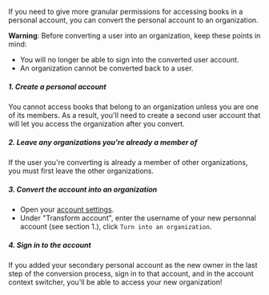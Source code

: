 If you need to give more granular permissions for accessing books in a personal account, you can convert the personal account to an organization.

**Warning**: Before converting a user into an organization, keep these points in mind:

* You will no longer be able to sign into the converted user account.
* An organization cannot be converted back to a user.

##### 1. Create a personal account

You cannot access books that belong to an organization unless you are one of its members. As a result, you'll need to create a second user account that will let you access the organization after you convert.

##### 2. Leave any organizations you're already a member of

If the user you're converting is already a member of other organizations, you must first leave the other organizations.

##### 3. Convert the account into an organization

* Open your [account settings](https://www.gitbook.com/settings).
* Under "Transform account", enter the username of your new personnal account (see section 1.), click `Turn into an organization`.

##### 4. Sign in to the account

If you added your secondary personal account as the new owner in the last step of the conversion process, sign in to that account, and in the account context switcher, you'll be able to access your new organization!
